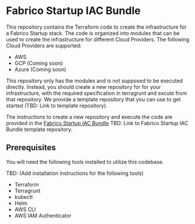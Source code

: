 # Fabrico Startup IAC Bundle

This repository contains the Terraform code to create the infrastructure for a Fabrico Startup stack. The code is organized into modules that can be used to create the infrastructure for different Cloud Providers. The following Cloud Providers are supported:

* AWS
* GCP (Coming soon)
* Azure (Coming soon)

This repository only has the modules and is not supposed to be executed directly. Instead, you should create a new repository for for your infrastructure, with the required specification in terragrunt and excute from that repository. We provide a template repository that you can use to get started (TBD: Link to template repository).

The instructions to create a new repository and execute the code are provided in the [Fabrico Startup IAC Bundle]() TBD: Link to Fabrico Startup IAC Bundle template repository.

## Prerequisites

You will need the following tools installed to utilize this codebase.

TBD: (Add installation instructions for the following tools)

* Terraform
* Terragrunt
* kubectl
* Helm
* AWS CLI
* AWS IAM Authenticator

